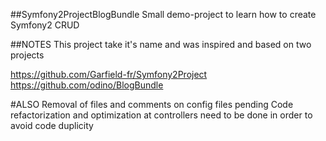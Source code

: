 ##Symfony2ProjectBlogBundle
Small demo-project to learn how to create Symfony2 CRUD 

##NOTES
This project take it's name and was inspired and based on two projects

https://github.com/Garfield-fr/Symfony2Project
https://github.com/odino/BlogBundle

#ALSO
Removal of files and comments on config files pending
Code refactorization and optimization at controllers need to be done in order to avoid code duplicity
